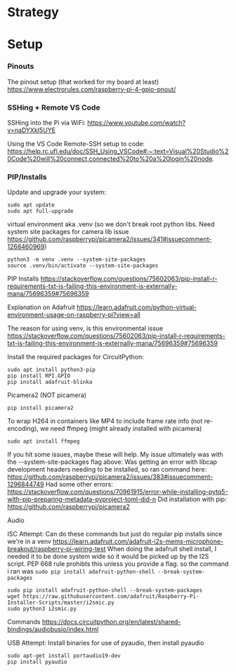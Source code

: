 # Strategy



# Setup

### Pinouts

The pinout setup (that worked for my board at least)
https://www.electrorules.com/raspberry-pi-4-gpio-pnout/

### SSHing + Remote VS Code

SSHing into the Pi via WiFi:
https://www.youtube.com/watch?v=naDYXkI5UYE

Using the VS Code Remote-SSH setup to code:
https://help.rc.ufl.edu/doc/SSH_Using_VSCode#:~:text=Visual%20Studio%20Code%20will%20connect,connected%20to%20a%20login%20node.

### PIP/Installs

Update and upgrade your system:
```
sudo apt update
sudo apt full-upgrade
```

virtual environment aka .venv (so we don't break root python libs. Need system site packages for camera lib issue https://github.com/raspberrypi/picamera2/issues/341#issuecomment-1268460969)
```
python3 -m venv .venv --system-site-packages
source .venv/bin/activate --system-site-packages
```

PIP Installs
https://stackoverflow.com/questions/75602063/pip-install-r-requirements-txt-is-failing-this-environment-is-externally-mana/75696359#75696359

Explanation on Adafruit
https://learn.adafruit.com/python-virtual-environment-usage-on-raspberry-pi?view=all

The reason for using venv, is this environmental issue
https://stackoverflow.com/questions/75602063/pip-install-r-requirements-txt-is-failing-this-environment-is-externally-mana/75696359#75696359

Install the required packages for CircuitPython:
```
sudo apt install python3-pip
pip install RPI.GPIO
pip install adafruit-blinka
```

Picamera2 (NOT picamera)

```
pip install picamera2
```

To wrap H264 in containers like MP4 to include frame rate info (not re-encoding), we need ffmpeg (might already installed with picamera)
```
sudo apt install ffmpeg
```

If you hit some issues, maybe these will help. My issue ultimately was with the --system-site-packages flag above:
Was getting an error with libcap development headers needing to be installed, so ran command here: https://github.com/raspberrypi/picamera2/issues/383#issuecomment-1296844749
Had some other errors: https://stackoverflow.com/questions/70961915/error-while-installing-pytq5-with-pip-preparing-metadata-pyproject-toml-did-n
Did installation with pip: https://github.com/raspberrypi/picamera2

Audio

ISC Attempt:
Can do these commands but just do regular pip installs since we're in a venv
https://learn.adafruit.com/adafruit-i2s-mems-microphone-breakout/raspberry-pi-wiring-test
When doing the adafruit shell install, I needed it to be done system wide so it would be picked up by the I2S script. PEP 668 rule prohibts this unless you provide a flag. so the command i ran was `sudo pip install adafruit-python-shell --break-system-packages`
```
sudo pip install adafruit-python-shell --break-system-packages
wget https://raw.githubusercontent.com/adafruit/Raspberry-Pi-Installer-Scripts/master/i2smic.py
sudo python3 i2smic.py
```
Commands
https://docs.circuitpython.org/en/latest/shared-bindings/audiobusio/index.html

USB Attempt:
Install binaries for use of pyaudio, then install pyaudio
```
sudo apt-get install portaudio19-dev
pip install pyaudio
```
